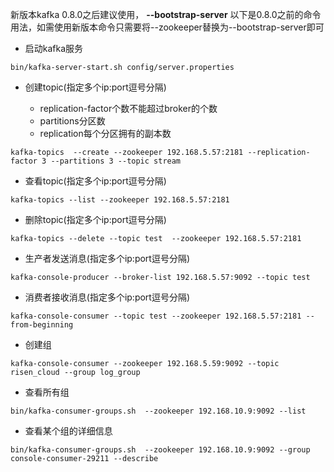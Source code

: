 新版本kafka 0.8.0之后建议使用， **--bootstrap-server** 以下是0.8.0之前的命令用法，如需使用新版本命令只需要将--zookeeper替换为--bootstrap-server即可

- 启动kafka服务

```
bin/kafka-server-start.sh config/server.properties
```

- 创建topic(指定多个ip:port逗号分隔)

    - replication-factor个数不能超过broker的个数
    - partitions分区数
    - replication每个分区拥有的副本数

```
kafka-topics  --create --zookeeper 192.168.5.57:2181 --replication-factor 3 --partitions 3 --topic stream
```

- 查看topic(指定多个ip:port逗号分隔)

```
kafka-topics --list --zookeeper 192.168.5.57:2181
```

- 删除topic(指定多个ip:port逗号分隔)

```
kafka-topics --delete --topic test  --zookeeper 192.168.5.57:2181
```

- 生产者发送消息(指定多个ip:port逗号分隔)

```
kafka-console-producer --broker-list 192.168.5.57:9092 --topic test
```

- 消费者接收消息(指定多个ip:port逗号分隔)

```
kafka-console-consumer --topic test --zookeeper 192.168.5.57:2181 --from-beginning
```

- 创建组

```
kafka-console-consumer --zookeeper 192.168.5.59:9092 --topic risen_cloud --group log_group
```

- 查看所有组

```
bin/kafka-consumer-groups.sh  --zookeeper 192.168.10.9:9092 --list
```

- 查看某个组的详细信息

```
bin/kafka-consumer-groups.sh  --zookeeper 192.168.10.9:9092 --group console-consumer-29211 --describe
```

